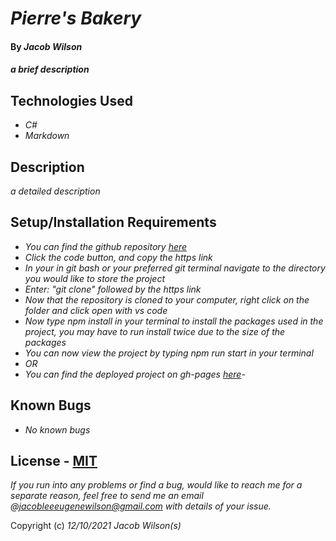 # _Pierre's Bakery_

#### By _**Jacob Wilson**_

#### _a brief description_

## Technologies Used

* _C#_
* _Markdown_

## Description

_a detailed description_

## Setup/Installation Requirements


* _You can find the github repository [here]()_
* _Click the code button, and copy the https link_
* _In your in git bash or your preferred git terminal navigate to the directory you would like to store the project_
* _Enter: "git clone" followed by the https link_
* _Now that the repository is cloned to your computer, right click on the folder and click open with vs code_
* _Now type npm install in your terminal to install the packages used in the project, you may have to run install twice due to the size of the packages_
* _You can now view the project by typing npm run start in your terminal_
* _OR_
* _You can find the deployed project on gh-pages [here]()-_

## Known Bugs

* _No known bugs_

## License - [MIT](https://opensource.org/licenses/MIT)

_If you run into any problems or find a bug, would like to reach me for a separate reason, feel free to send me an email @jacobleeeugenewilson@gmail.com with details of your issue._

Copyright (c) _12/10/2021_ _Jacob Wilson(s)_